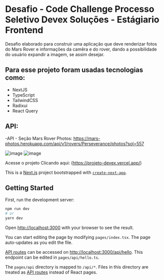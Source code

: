 # Desafio - Code Challenge Processo Seletivo Devex Soluções - Estágiario Frontend
Desafio elaborado para construir uma aplicação que deve renderizar fotos do Mars Rover e informações da camêra e do rover, dando a possibilidade do usuário expandir a imagem, se assim desejar.

## Para esse projeto foram usadas tecnologias como:

- NextJS
- TypeScript
- TailwindCSS
- Radixui
- React Query

## API:

-API - Seção Mars Rover Photos: https://mars-photos.herokuapp.com/api/v1/rovers/Perseverance/photos?sol=557

![image](https://user-images.githubusercontent.com/82759354/190941836-88fdb1e8-431a-4a8d-bd92-50b18f751c2e.png)
![image](https://user-images.githubusercontent.com/82759354/190941876-9688654f-cd71-41b1-a59a-aed789103f68.png)


Acesse o projeto Clicando aqui: (https://projeto-devex.vercel.app/)


This is a [Next.js](https://nextjs.org/) project bootstrapped with [`create-next-app`](https://github.com/vercel/next.js/tree/canary/packages/create-next-app).

## Getting Started

First, run the development server:

```bash
npm run dev
# or
yarn dev
```

Open [http://localhost:3000](http://localhost:3000) with your browser to see the result.

You can start editing the page by modifying `pages/index.tsx`. The page auto-updates as you edit the file.

[API routes](https://nextjs.org/docs/api-routes/introduction) can be accessed on [http://localhost:3000/api/hello](http://localhost:3000/api/hello). This endpoint can be edited in `pages/api/hello.ts`.

The `pages/api` directory is mapped to `/api/*`. Files in this directory are treated as [API routes](https://nextjs.org/docs/api-routes/introduction) instead of React pages.

